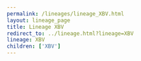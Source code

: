 ```yaml
---
permalink: /lineages/lineage_XBV.html
layout: lineage_page
title: Lineage XBV
redirect_to: ../lineage.html?lineage=XBV
lineage: XBV
children: ['XBV']
---
```

